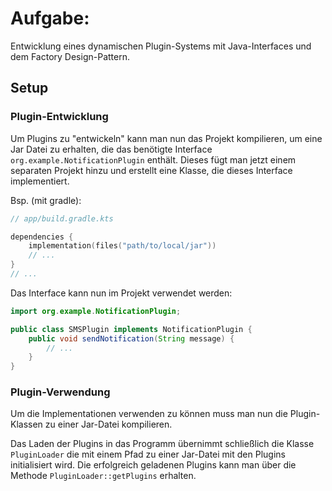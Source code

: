 # Aufgabe:

Entwicklung eines dynamischen Plugin-Systems mit Java-Interfaces
und dem Factory Design-Pattern.

## Setup

### Plugin-Entwicklung

Um Plugins zu "entwickeln" kann man nun das Projekt kompilieren,
um eine Jar Datei zu erhalten, die das benötigte Interface `org.example.NotificationPlugin`
enthält. Dieses fügt man jetzt einem separaten Projekt hinzu und erstellt eine Klasse,
die dieses Interface implementiert.

Bsp. (mit gradle):

```kotlin
// app/build.gradle.kts

dependencies {
    implementation(files("path/to/local/jar"))
    // ...
}
// ...
```

Das Interface kann nun im Projekt verwendet werden:

```java
import org.example.NotificationPlugin;

public class SMSPlugin implements NotificationPlugin {
    public void sendNotification(String message) {
        // ...
    }
}
```

### Plugin-Verwendung

Um die Implementationen verwenden zu können muss man nun die Plugin-Klassen
zu einer Jar-Datei kompilieren.

Das Laden der Plugins in das Programm übernimmt schließlich die Klasse `PluginLoader` die mit einem Pfad
zu einer Jar-Datei mit den Plugins initialisiert wird. Die erfolgreich geladenen
Plugins kann man über die Methode `PluginLoader::getPlugins` erhalten.
